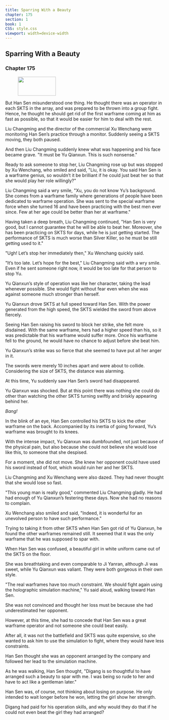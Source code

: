 ```yaml
---
title: Sparring With a Beauty
chapter: 175
section: 1
book: 1
CSS: style.css
viewport: width=device-width
---
```


## Sparring With a Beauty

### Chapter 175

<figure>
	<img src="../Images/gem.gif" alt="" id="gem" width="120" height="60" />
</figure>

But Han Sen misunderstood one thing. He thought there was an operator in each SKTS in the array, and was prepared to be thrown into a group fight. Hence, he thought he should get rid of the first warframe coming at him as fast as possible, so that it would be easier for him to deal with the rest.

Liu Changming and the director of the commercial Xu Wenchang were monitoring Han Sen’s practice through a monitor. Suddenly seeing a SKTS moving, they both paused.

And then Liu Changming suddenly knew what was happening and his face became grave. "It must be Yu Qianxun. This is such nonsense."

Ready to ask someone to stop her, Liu Changming rose up but was stopped by Xu Wenchang, who smiled and said, "Liu, it is okay. You said Han Sen is a warframe genius, so wouldn’t it be brilliant if he could just beat her so that she would play her role willingly?"

Liu Changming said a wry smile, "Xu, you do not know Yu’s background. She comes from a warframe family where generations of people have been dedicated to warframe operation. She was sent to the special warframe force when she turned 16 and have been practicing with the best men ever since. Few at her age could be better than her at warframe."

Having taken a deep breath, Liu Changming continued, "Han Sen is very good, but I cannot guarantee that he will be able to beat her. Moreover, she has been practicing on SKTS for days, while he is just getting started. The performance of SKTS is much worse than Silver Killer, so he must be still getting used to it."

"Ugh! Let’s stop her immediately then," Xu Wenchang quickly said.

"It’s too late. Let’s hope for the best," Liu Changming said with a wry smile. Even if he sent someone right now, it would be too late for that person to stop Yu.

Yu Qianxun’s style of operation was like her character, taking the lead whenever possible. She would fight without fear even when she was against someone much stronger than herself.

Yu Qianxun drove SKTS at full speed toward Han Sen. With the power generated from the high speed, the SKTS wielded the sword from above fiercely.

Seeing Han Sen raising his sword to block her strike, she felt more disdained. With the same warframe, hers had a higher speed than his, so it was predictable that his warframe would suffer more. Once his warframe fell to the ground, he would have no chance to adjust before she beat him.

Yu Qianxun’s strike was so fierce that she seemed to have put all her anger in it.

The swords were merely 10 inches apart and were about to collide. Considering the size of SKTS, the distance was alarming.

At this time, Yu suddenly saw Han Sen’s sword had disappeared.

Yu Qianxun was shocked. But at this point there was nothing she could do other than watching the other SKTS turning swiftly and briskly appearing behind her.

*Bang!*

In the blink of an eye, Han Sen controlled his SKTS to kick the other warframe on the back. Accompanied by its inertia of going forward, Yu’s warframe was brought to its knees.

With the intense impact, Yu Qianxun was dumbfounded, not just because of the physical pain, but also because she could not believe she would lose like this, to someone that she despised.

For a moment, she did not move. She knew her opponent could have used his sword instead of foot, which would ruin her and her SKTS.

Liu Changming and Xu Wenchang were also dazed. They had never thought that she would lose so fast.

"This young man is really good," commented Liu Changming gladly. He had had enough of Yu Qianxun’s festering these days. Now she had no reasons to complain.

Xu Wenchang also smiled and said, "Indeed, it is wonderful for an unevolved person to have such performance."

Trying to taking it from other SKTS when Han Sen got rid of Yu Qianxun, he found the other warframes remained still. It seemed that it was the only warframe that he was supposed to spar with.

When Han Sen was confused, a beautiful girl in white uniform came out of the SKTS on the floor.

She was breathtaking and even comparable to Ji Yanran, although Ji was sweet, while Yu Qianxun was valiant. They were both gorgeous in their own style.

"The real warframes have too much constraint. We should fight again using the holographic simulation machine," Yu said aloud, walking toward Han Sen.

She was not convinced and thought her loss must be because she had underestimated her opponent.

However, at this time, she had to concede that Han Sen was a great warframe operator and not someone she could beat easily.

After all, it was not the battlefield and SKTS was quite expensive, so she wanted to ask him to use the simulation to fight, where they would have less constraints.

Han Sen thought she was an opponent arranged by the company and followed her lead to the simulation machine.

As he was walking, Han Sen thought, "Digang is so thoughtful to have arranged such a beauty to spar with me. I was being so rude to her and have to act like a gentleman later."

Han Sen was, of course, not thinking about losing on purpose. He only intended to wait longer before he won, letting the girl show her strength.

Digang had paid for his operation skills, and why would they do that if he could not even beat the girl they had arranged?